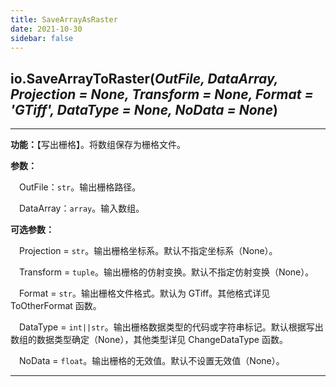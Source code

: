 ```yaml
---
title: SaveArrayAsRaster
date: 2021-10-30
sidebar: false
---
```


## io.**SaveArrayToRaster**(*OutFile, DataArray, Projection = None, Transform = None, Format = 'GTiff', DataType = None, NoData = None*)

---

**功能：**【写出栅格】。将数组保存为栅格文件。

**参数：** 

&emsp;OutFile：`str`。输出栅格路径。

&emsp;DataArray：`array`。输入数组。

**可选参数：**

&emsp;Projection  = `str`。输出栅格坐标系。默认不指定坐标系（None）。

&emsp;Transform  = `tuple`。输出栅格的仿射变换。默认不指定仿射变换（None）。

&emsp;Format   = `str`。输出栅格文件格式。默认为 GTiff。其他格式详见 ToOtherFormat 函数。

&emsp;DataType  = `int||str`。输出栅格数据类型的代码或字符串标记。默认根据写出数组的数据类型确定（None），其他类型详见 ChangeDataType 函数。

&emsp;NoData = `float`。输出栅格的无效值。默认不设置无效值（None）。

---

